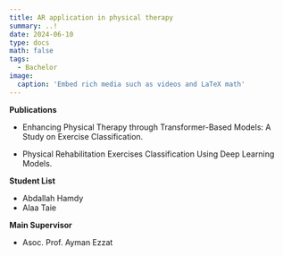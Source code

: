 ```yaml
---
title: AR application in physical therapy
summary: ..!
date: 2024-06-10
type: docs
math: false
tags:
  - Bachelor
image:
  caption: 'Embed rich media such as videos and LaTeX math'
---
```


<!-- Project Description -->

**Publications**
- Enhancing Physical Therapy through Transformer-Based Models: A Study on Exercise Classification. 

- Physical Rehabilitation Exercises Classification Using Deep Learning Models.

**Student List**
- Abdallah Hamdy
- Alaa Taie

**Main Supervisor**
- Asoc. Prof. Ayman Ezzat